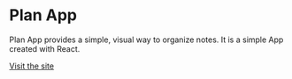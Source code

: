 # Plan App

Plan App provides a simple, visual way to organize notes.
It is a simple App created with React.

[Visit the site](https://plan-app.netlify.com/?_ga=2.217776726.1769327713.1585007471-1762025331.1573762958)
